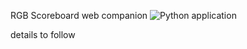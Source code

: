 RGB Scoreboard web companion
![Python application](https://github.com/cp2004/Scoreboard-web/workflows/Python%20application/badge.svg?branch=master)

details to follow
